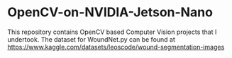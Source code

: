 # OpenCV-on-NVIDIA-Jetson-Nano
This repository contains OpenCV based Computer Vision projects that I undertook. 
The dataset for WoundNet.py can be found at https://www.kaggle.com/datasets/leoscode/wound-segmentation-images
